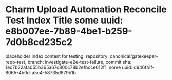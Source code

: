 # Charm Upload Automation Reconcile Test Index Title some uuid: e8b007ee-7b89-4be1-b259-7d0b8cd235c2
 placeholder index content for testing,  repository: canonical/gatekeeper-repo-test,  branch: investigate-e2e-test-failure,  commit sha: 1ec7b22afa055b365a67c800c78b2efbcce612f1,  some uuid: d946fa1f-8065-4b0d-a5c4-58735d879b1b
